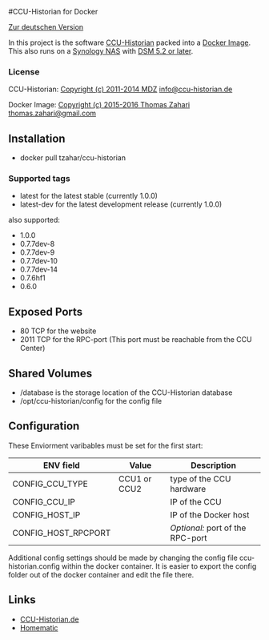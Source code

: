 #CCU-Historian for Docker

[Zur deutschen Version](README_de.md)

In this project is the software [CCU-Historian](http://ccu-historian.de) packed into a [Docker Image](http://docker.com).
This also runs on a [Synology NAS](http://synology.com) with [DSM 5.2 or later](https://www.synology.com/dsm/app_packages/Docker).

### License

CCU-Historian: [Copyright (c) 2011-2014 MDZ](http://www.ccu-historian.de/index.php?n=CCU-Historian.Lizenz) <info@ccu-historian.de>

Docker Image: [Copyright (c) 2015-2016 Thomas Zahari](LICENSE.md) <thomas.zahari@gmail.com>

## Installation

* docker pull tzahar/ccu-historian


### Supported tags

* latest for the latest stable (currently 1.0.0)
* latest-dev for the latest development release (currently 1.0.0)

also supported:

* 1.0.0
* 0.7.7dev-8
* 0.7.7dev-9
* 0.7.7dev-10
* 0.7.7dev-14
* 0.7.6hf1
* 0.6.0


## Exposed Ports

* 80 TCP for the website
* 2011 TCP for the RPC-port (This port must be reachable from the CCU Center)

## Shared Volumes

* /database is the storage location of the CCU-Historian database
* /opt/ccu-historian/config for the config file

## Configuration

These Enviorment varibables must be set for the first start:

| ENV field | Value | Description |
| --------- | ---- | ------------ |
| CONFIG_CCU_TYPE     | CCU1 or CCU2 | type of the CCU hardware |
| CONFIG_CCU_IP       | | IP of the CCU |
| CONFIG_HOST_IP      | | IP of the Docker host |
| CONFIG_HOST_RPCPORT | | _Optional:_ port of the RPC-port |

Additional config settings should be made by changing the config file ccu-historian.config within the docker container.
It is easier to export the config folder out of the docker container and edit the file there.

## Links

* [CCU-Historian.de](http://ccu-historian.de)
* [Homematic](http://homematic.com)
